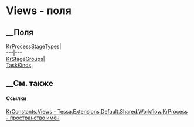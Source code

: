 # Views - поля
##  __Поля
[KrProcessStageTypes](F_Tessa_Extensions_Default_Shared_Workflow_KrProcess_KrConstants_Views_KrProcessStageTypes.htm)|  
---|---  
[KrStageGroups](F_Tessa_Extensions_Default_Shared_Workflow_KrProcess_KrConstants_Views_KrStageGroups.htm)|  
[TaskKinds](F_Tessa_Extensions_Default_Shared_Workflow_KrProcess_KrConstants_Views_TaskKinds.htm)|  
## __См. также
#### Ссылки
[KrConstants.Views -
](T_Tessa_Extensions_Default_Shared_Workflow_KrProcess_KrConstants_Views.htm)
[Tessa.Extensions.Default.Shared.Workflow.KrProcess - пространство
имён](N_Tessa_Extensions_Default_Shared_Workflow_KrProcess.htm)
